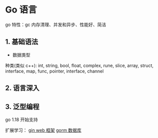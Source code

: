 # Go 语言

go 特性：gc 内存清理、并发和异步、性能好、简洁

## 1. 基础语法

- 数据类型

种类(类似 c++): int, string, bool, float, complex, rune, slice, array, struct, interface, map, func, pointer, interface, channel

## 2. 语言深入

## 3. 泛型编程

go 1.18 开始支持

扩展学习：
[gin web 框架](gin.md)
[gorm 数据库](gorm.md)
